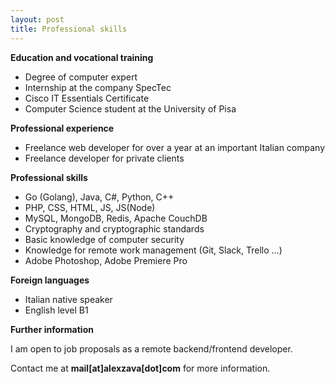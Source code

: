 ```yaml
---
layout: post
title: Professional skills
---
```



<strong>Education and vocational training</strong>

- Degree of computer expert
- Internship at the company SpecTec
- Cisco IT Essentials Certificate
- Computer Science student at the University of Pisa


<strong>Professional experience</strong>

- Freelance web developer for over a year at an important Italian company
- Freelance developer for private clients

<strong>Professional skills</strong>

- Go (Golang), Java, C#, Python, C++
- PHP, CSS, HTML, JS, JS(Node)
- MySQL, MongoDB, Redis, Apache CouchDB
- Cryptography and cryptographic standards
- Basic knowledge of computer security
- Knowledge for remote work management (Git, Slack, Trello ...)
- Adobe Photoshop, Adobe Premiere Pro

<strong>Foreign languages</strong>

- Italian native speaker
- English level B1

<strong>Further information</strong>

I am open to job proposals as a remote backend/frontend developer.

Contact me at <strong>mail[at]alexzava[dot]com</strong> for more information.